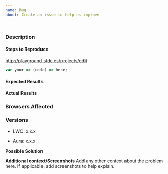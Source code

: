 ```yaml
---
name: Bug
about: Create an issue to help us improve

---
```


### Description

#### Steps to Reproduce


<!--
If LWC specific issue, update playground link with your example
-->
http://playground.sfdc.es/projects/edit

<!--
if specific code snipet, paste the example here
-->
```js
var your => (code) => here;
```


<!--
If Aura / interop issue, please create an issue and pull request in Aura repo
Example: https://git.soma.salesforce.com/aura/aura/pull/1523
 -->

#### Expected Results
<!-- Example: No error is throw -->

#### Actual Results
<!-- Example: Error is thrown -->

### Browsers Affected
<!-- List of browsers and versions affected -->

### Versions
<!--
Node project
package.json
versions < 0.17: "lwc-engine": "0.16.8"
versions >= 0.17: "lwc-engine": "0.17.2"

To get LWC version in Aura environment,
http://[domain]//auraFW/resources/engine/engine_debug.js
-->
- LWC: x.x.x

<!--
To get Aura version in Aura environment,
http://[domain]/auraFW/resources/version/aura.json
-->
- Aura: x.x.x

**Possible Solution**
<!--- Only if you have suggestions on a fix for the bug -->

**Additional context/Screenshots**
Add any other context about the problem here. If applicable, add screenshots to help explain.
